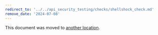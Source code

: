 ```yaml
---
redirect_to: '../../api_security_testing/checks/shellshock_check.md'
remove_date: '2024-07-08'
---
```


This document was moved to [another location](../../api_security_testing/checks/shellshock_check.md).

<!-- This redirect file can be deleted after <2024-07-08>. -->
<!-- Redirects that point to other docs in the same project expire in three months. -->
<!-- Redirects that point to docs in a different project or site (for example, link is not relative and starts with `https:`) expire in one year. -->
<!-- Before deletion, see: https://docs.gitlab.com/ee/development/documentation/redirects.html -->